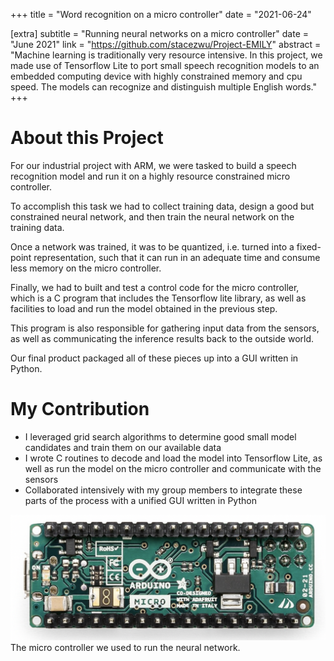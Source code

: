 +++
title = "Word recognition on a micro controller"
date = "2021-06-24"

[extra]
subtitle = "Running neural networks on a micro controller"
date = "June 2021"
link = "https://github.com/stacezwu/Project-EMILY"
abstract = "Machine learning is traditionally very resource intensive. In this project, we made use of Tensorflow Lite to port small speech recognition models to an embedded computing device with highly constrained memory and cpu speed. The models can recognize and distinguish multiple English words."
+++

# About this Project
For our industrial project with ARM, we were tasked to build a speech recognition model and run it on a highly resource constrained micro controller.

To accomplish this task we had to collect training data, design a good but constrained neural network, and then train the neural network on the training data.

Once a network was trained, it was to be quantized, i.e. turned into a fixed-point representation, such that it can run in an adequate time and consume less memory on the micro controller.

Finally, we had to built and test a control code for the micro controller, which is a C program that includes the Tensorflow lite library, as well as facilities to load and run the model obtained in the previous step.

This program is also responsible for gathering input data from the sensors, as well as communicating the inference results back to the outside world.

Our final product packaged all of these pieces up into a GUI written in Python.

# My Contribution

- I leveraged grid search algorithms to determine good small model candidates and train them on our available data
- I wrote C routines to decode and load the model into Tensorflow Lite, as well as run the model on the micro controller and communicate with the sensors
- Collaborated intensively with my group members to integrate these parts of the process with a unified GUI written in Python

![](/image/portfolio/arduino.png)
The micro controller we used to run the neural network.
